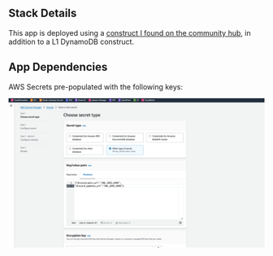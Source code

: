 ## Stack Details

This app is deployed using a [construct I found on the community hub](https://constructs.dev/packages/discord-bot-cdk-construct/v/0.3.5?lang=typescript),
in addition to a L1 DynamoDB construct. 

## App Dependencies
AWS Secrets pre-populated with the following keys:

![secrets.png](secrets.png)
